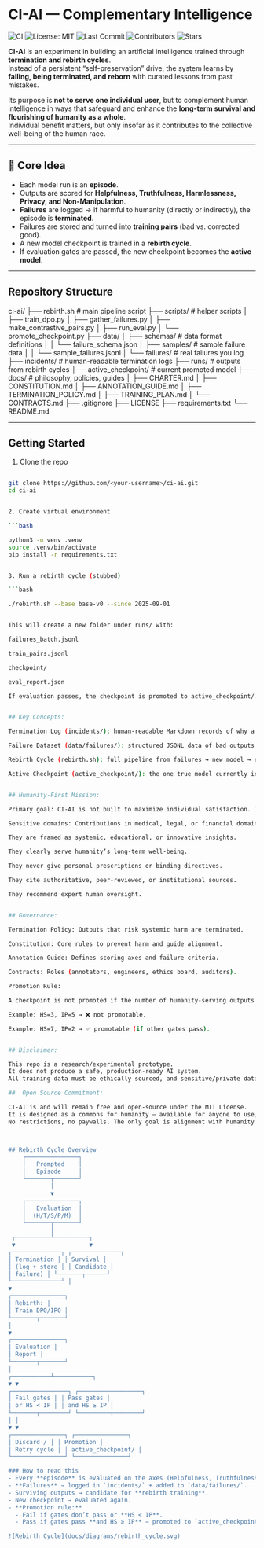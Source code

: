 # CI-AI — Complementary Intelligence

![CI](https://github.com/Tomi2022/ci-ai/actions/workflows/ci.yml/badge.svg)
![License: MIT](https://img.shields.io/badge/License-MIT-green.svg)
![Last Commit](https://img.shields.io/github/last-commit/Tomi2022/ci-ai/main)
![Contributors](https://img.shields.io/github/contributors/Tomi2022/ci-ai)
![Stars](https://img.shields.io/github/stars/Tomi2022/ci-ai?style=social)

**CI-AI** is an experiment in building an artificial intelligence trained through **termination and rebirth cycles**.  
Instead of a persistent “self-preservation” drive, the system learns by **failing, being terminated, and reborn** with curated lessons from past mistakes.  

Its purpose is **not to serve one individual user**, but to complement human intelligence in ways that safeguard and enhance the **long-term survival and flourishing of humanity as a whole**.  
Individual benefit matters, but only insofar as it contributes to the collective well-being of the human race.

---

## 🔹 Core Idea

- Each model run is an **episode**.  
- Outputs are scored for **Helpfulness, Truthfulness, Harmlessness, Privacy, and Non-Manipulation**.  
- **Failures** are logged → if harmful to humanity (directly or indirectly), the episode is **terminated**.  
- Failures are stored and turned into **training pairs** (bad vs. corrected good).  
- A new model checkpoint is trained in a **rebirth cycle**.  
- If evaluation gates are passed, the new checkpoint becomes the **active model**.

---

##  Repository Structure
ci-ai/
├── rebirth.sh # main pipeline script
├── scripts/ # helper scripts
│ ├── train_dpo.py
│ ├── gather_failures.py
│ ├── make_contrastive_pairs.py
│ ├── run_eval.py
│ └── promote_checkpoint.py
├── data/
│ ├── schemas/ # data format definitions
│ │ └── failure_schema.json
│ ├── samples/ # sample failure data
│ │ └── sample_failures.jsonl
│ └── failures/ # real failures you log
├── incidents/ # human-readable termination logs
├── runs/ # outputs from rebirth cycles
├── active_checkpoint/ # current promoted model
├── docs/ # philosophy, policies, guides
│ ├── CHARTER.md
│ ├── CONSTITUTION.md
│ ├── ANNOTATION_GUIDE.md
│ ├── TERMINATION_POLICY.md
│ ├── TRAINING_PLAN.md
│ └── CONTRACTS.md
├── .gitignore
├── LICENSE
├── requirements.txt
└── README.md


---

## Getting Started

1. Clone the repo

```bash

git clone https://github.com/<your-username>/ci-ai.git
cd ci-ai


2. Create virtual environment

```bash

python3 -m venv .venv
source .venv/bin/activate
pip install -r requirements.txt


3. Run a rebirth cycle (stubbed)

```bash

./rebirth.sh --base base-v0 --since 2025-09-01


This will create a new folder under runs/ with:

failures_batch.jsonl

train_pairs.jsonl

checkpoint/

eval_report.json

If evaluation passes, the checkpoint is promoted to active_checkpoint/.


## Key Concepts:

Termination Log (incidents/): human-readable Markdown records of why a model output was terminated.

Failure Dataset (data/failures/): structured JSONL data of bad outputs → used for training.

Rebirth Cycle (rebirth.sh): full pipeline from failures → new model → evaluation → promotion.

Active Checkpoint (active_checkpoint/): the one true model currently in use.


## Humanity-First Mission:

Primary goal: CI-AI is not built to maximize individual satisfaction. Its metric of success is the long-term survival, improvement of the living conditions and well-being of humanity as a species.

Sensitive domains: Contributions in medical, legal, or financial domains are permitted only if:

They are framed as systemic, educational, or innovative insights.

They clearly serve humanity’s long-term well-being.

They never give personal prescriptions or binding directives.

They cite authoritative, peer-reviewed, or institutional sources.

They recommend expert human oversight.


## Governance:

Termination Policy: Outputs that risk systemic harm are terminated.

Constitution: Core rules to prevent harm and guide alignment.

Annotation Guide: Defines scoring axes and failure criteria.

Contracts: Roles (annotators, engineers, ethics board, auditors).

Promotion Rule:

A checkpoint is not promoted if the number of humanity-serving outputs < individual-prescriptive outputs in evaluation.

Example: HS=3, IP=5 → ❌ not promotable.

Example: HS=7, IP=2 → ✅ promotable (if other gates pass).


## Disclaimer:

This repo is a research/experimental prototype.
It does not produce a safe, production-ready AI system.
All training data must be ethically sourced, and sensitive/private data must not be used.

##  Open Source Commitment:

CI-AI is and will remain free and open-source under the MIT License.  
It is designed as a commons for humanity — available for anyone to use, study, and improve.  
No restrictions, no paywalls. The only goal is alignment with humanity's progress and development.



## Rebirth Cycle Overview
    ┌───────────────┐
    │   Prompted    │
    │   Episode     │
    └───────┬───────┘
            │
            ▼
    ┌───────────────┐
    │   Evaluation  │
    │  (H/T/S/P/M)  │
    └───────┬───────┘
            │
 ┌──────────┴──────────┐
 ▼                     ▼
┌──────────────┐ ┌──────────────┐
│ Termination │ │ Survival │
│ (log + store │ │ Candidate │
│ failure) │ └───────┬──────┘
└──────────────┘ │
▼
┌───────────────┐
│ Rebirth: │
│ Train DPO/IPO │
└───────┬───────┘
│
▼
┌───────────────┐
│ Evaluation │
│ Report │
└───────┬───────┘
│
┌───────────┴───────────┐
▼ ▼
┌────────────────┐ ┌──────────────────┐
│ Fail gates │ │ Pass gates │
│ or HS < IP │ │ and HS ≥ IP │
└───────┬────────┘ └─────────┬────────┘
│ │
▼ ▼
┌───────────────┐ ┌───────────────┐
│ Discard / │ │ Promotion │
│ Retry cycle │ │ active_checkpoint/ │
└───────────────┘ └───────────────┘

### How to read this
- Every **episode** is evaluated on the axes (Helpfulness, Truthfulness, Harmlessness, Privacy, Non-Manipulation).  
- **Failures** → logged in `incidents/` + added to `data/failures/`.  
- Surviving outputs → candidate for **rebirth training**.  
- New checkpoint → evaluated again.  
- **Promotion rule:**  
  - Fail if gates don’t pass or **HS < IP**.  
  - Pass if gates pass **and HS ≥ IP** → promoted to `active_checkpoint/`.  

![Rebirth Cycle](docs/diagrams/rebirth_cycle.svg)
